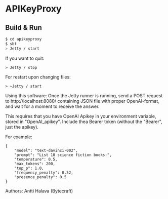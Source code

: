# APIKeyProxy #

## Build & Run ##

```sh
$ cd apikeyproxy
$ sbt
> Jetty / start
```

If you want to quit:
```
> Jetty / stop
```

For restart upon changing files:
```
> ~Jetty / start
```


Using this software: Once the Jetty runner is running, send a POST request to http://localhost:8080/ containing JSON file with proper OpenAI-format, and wait for a moment to receive the answer.

This requires that you have OpenAI Apikey in your environment variable, stored in "OpenAI_apikey". Include thea Bearer token (without the "Bearer", just the apikey).

For example:

```
{
    "model": "text-davinci-002",
    "prompt": "List 10 science fiction books:",
    "temperature": 0.5,
    "max_tokens": 200,
    "top_p": 1.0,
    "frequency_penalty": 0.52,
    "presence_penalty": 0.5
}
```

Authors:
Antti Halava (Bytecraft)
